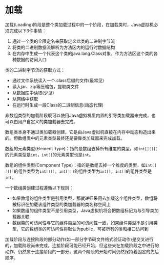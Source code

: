 # 加载

加载(Loading)阶段是整个类加载过程中的一个阶段，在加载类时，Java虚拟机必须完成以下3件事情：

1. 通过一个类的全限定名来获取定义此类的二进制字节流
2. 将类的二进制数据流解析为方法区内的运行时数据结构
3. 在内存中生成一个代表这个类的java.lang.Class对象，作为方法区这个类的各种数据的访问入口

类的二进制字节流的获取方式：

- 通过文件系统读入一个.class后缀的文件(最常见)
- 读入jar、zip等压缩包，提取类文件
- 从数据库中读取(少见)
- 从网络中获取
- 在运行时生成一段Class的二进制信息(动态代理)

非数组类型的加载阶段既可以使用Java虚拟机里内置的引导类加载器来完成，也可以由用户自定义的类加载器去完成。

数组类本身不通过类加载器创建，它是由Java虚拟机直接在内存中动态构造出来的。但数组类中的元素类型最终还是要靠类加载器来完成加载。

数组的元素类型(Element Type)：指的是数组去掉所有维度的类型，如`int[][][]`的元素类型是`int`，`int[]`的元素类型也是`int`。

数组的组件类型(Component Type)：指的是数组去掉一个维度的类型，如`int[][][]`的组件类型为`int[][]`，`int[][]`的组件类型为`int[]`，`int[]`的组件类型是`int`。

一个数组类创建过程遵循以下规则：

- 如果数组的组件类型是引用类型，那就递归采用去加载这个组件类型，数组将被标识在加载该组件类型的类加载器的类名称空间上
- 如果数组的组件类型不是引用类型，Java虚拟机将会把数组标记为与引导类加载器关联
- 数组类的可访问性与它的组件类型的可访问性一致，如果组件类型不是引用类型，它的数组类的可访问性将默认为public，可被所有的类和接口访问到

加载阶段与连接阶段的部分动作(如一部分字节码文件格式验证动作)是交叉进行的，加载阶段尚未完成，连接阶段可能已经开始，但这些夹在加载阶段之中进行的动作，仍然属于连接阶段的一部分，这两个阶段的开始时间仍然保持着固定的先后顺序。
